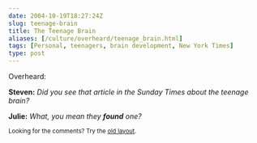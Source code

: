 ```yaml
--- 
date: 2004-10-19T18:27:24Z
slug: teenage-brain
title: The Teenage Brain
aliases: [/culture/overheard/teenage_brain.html]
tags: [Personal, teenagers, brain development, New York Times]
type: post
---
```


<p>Overheard:</p>

<p><strong>Steven:</strong> <em>Did you see that article in the Sunday <cite>Times</cite> about the teenage brain?</em></p>

<p><strong>Julie:</strong> <em>What, you mean they <strong>found</strong> one?</em></p>

<p class="past"><small>Looking for the comments? Try the <a rel="nofollow" href="//past.justatheory.com/culture/overheard/teenage_brain.html">old layout</a>.</small></p>


